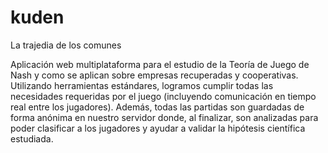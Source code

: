 # kuden
La trajedia de los comunes

Aplicación web multiplataforma para el estudio de la Teoría de Juego de Nash y como se aplican sobre empresas recuperadas y cooperativas. Utilizando herramientas estándares, logramos cumplir todas las necesidades requeridas por el juego (incluyendo comunicación en tiempo real entre los jugadores). Además, todas las partidas son guardadas de forma anónima en nuestro servidor donde, al finalizar, son analizadas para poder clasificar a los jugadores y ayudar a validar la hipótesis científica estudiada.

